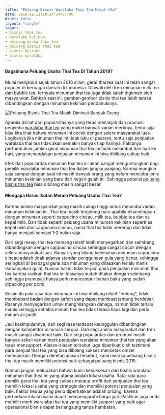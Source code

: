 ```yaml
---
title: "Peluang Bisnis Waralaba Thai Tea Masih Oke"
date: 2018-11-11T18:24:34+07:00
draft: false
layout: "single"
tagar:
- bisnis thai tea
- waralaba kuliner
- peluang usaha thai tea
- peluang bisnis thai tea
- bisnis kuliner
- bisnis waralaba
---
```


#### Bagaimana Peluang Usaha Thai Tea Di Tahun 2019?

Mulai menjamur sejak tahun 2016 silam, gerai thai tea saat ini telah sangat populer di berbagai daerah di Indonesia. Diawali oleh tren minuman milk tea dan bubble tea, ternyata minuman thai tea juga tidak kalah digemari oleh masyarakat. Bahkan saat ini, gembar-gembor bisnis thai tea lebih terasa dibandingkan dengan minuman kekinian pendahulunya.

![Peluang Bisnis Thai Tea Masih Diminati Banyak Orang](../peluang-bisnis-thai-tea-masih-diminati-banyak-orang.jpg)

Apabila dilihat dari popularitasnya yang terus menanjak dan promosi penyedia [waralaba thai tea](../../waralaba) yang makin banyak varian merknya, tentu saja bisa kita lihat bahwa minuman ini cocok dengan selera masyarakat luas. Logikanya jika minuman thai ini tidak laku di pasaran, tentu saja penjualan waralaba thai tea tidak akan semakin banyak tiap harinya. Faktanya pertumbuhan jumlah gerai minuman thai tea ini tidak melambat dari hari ke hari, yang menandakan penjualan minuman ini bisa dibilang cukup baik.

Efek dari popularitas minuman thai tea ini akan sangat menguntungkan bagi pemilik waralaba minuman thai tea dalam jangka panjang. Karena mungkin saja sampai dengan saat ini masih banyak orang yang belum mencoba jenis minuman kekinian yang baru dari negeri gajah ini. Sehingga potensi [peluang bisnis thai tea](./) bisa dibilang masih sangat besar.

#### Mengapa Harus Ikutan Meraih Peluang Usaha Thai Tea?

Karena animo masyarakat yang masih cukup tinggi untuk mencoba varian minuman kekinian ini. Thai tea masih tergolong baru apabila dibandingkan dengan minuman seperti cappucino cincau, milk tea, bubble tea dan es kepal milo. Dan tidak seperti peluang usaha minuman kekinian seperti es kepal milo dan cappucino cincau, nama thai tea tidak meredup dan tidak hanya menjadi sensasi 1-2 bulan saja.

Dari segi resep, thai tea memang relatif lebih menyegarkan dan seimbang dibandingkan dengan cappucino cincau sehingga sangat cocok dengan selera masyarakat luas. Banyak yang bilang kelemahan minuman cappucino cincau adalah tidak adanya standar penggunaan gula yang benar, sehingga seringkali di berbagai gerai ada minuman yang dirasakan terlalu manis (kebanyakan gula). Namun hal ini tidak terjadi pada penjualan minuman thai tea karena racikan thai tea ini biasanya sudah ditakar dengan seimbang sehingga pramusaji hanya perlu mencampur bahan baku yang sudah dipacking per porsi.

Selain itu pula rasa dari minuman ini bisa dibilang relatif "enteng", tidak membebani badan dengan kafein yang dapat membuat jantung berdebar. Rasanya menyegarkan untuk menghilangkan dahaga, namun tidak terlalu manis sehingga sehabis minum thai tea tidak terasa haus lagi dan perlu minum air putih.

Jadi kesimpulannya, dari segi rasa terdapat keunggulan dibandingkan dengan kompetitor minuman serupa. Dari segi animo masyarakat dan tren masih sangat disambut baik. Dari segi popularitas dan promosi masih banyak sekali varian merk penjualan waralaba minuman thai tea yang akan terus mensupport. Alasan-alasan tersebut juga diperkuat oleh testimoni para penjual thai tea yang bisa dibilang sukses mencetak omzet memuaskan. Dengan deretan alasan tersebut, kami merasa peluang bisnis thai tea masih memiliki potensi baik sebagai peluang bisnis 2019.

Namun jangan melupakan bahwa kunci kesuksesan dari bisnis waralaba minuman thai thea ini yang utama adalah lokasi usaha. Rata-rata para pemilik gerai thai tea yang sukses meraup profit dari penjualan thai tea memilih lokasi usaha yang strategis dan memiliki potensi penjualan yang baik. Faktor kedua yang perlu diperhatikan adalah pricing, karena perbedaan lokasi usaha dapat mempengaruhi harga jual. Pastikan juga anda memilih merk waralaba thai tea yang memiliki support yang baik agar operasional bisnis dapat berlangsung tanpa hambatan.